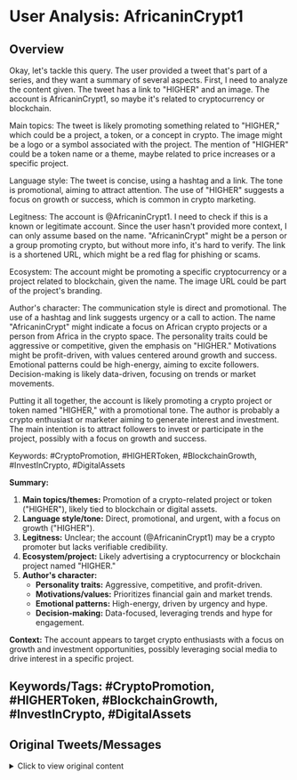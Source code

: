 # User Analysis: AfricaninCrypt1

## Overview

<think>
Okay, let's tackle this query. The user provided a tweet that's part of a series, and they want a summary of several aspects. First, I need to analyze the content given. The tweet has a link to "HIGHER" and an image. The account is AfricaninCrypt1, so maybe it's related to cryptocurrency or blockchain.

Main topics: The tweet is likely promoting something related to "HIGHER," which could be a project, a token, or a concept in crypto. The image might be a logo or a symbol associated with the project. The mention of "HIGHER" could be a token name or a theme, maybe related to price increases or a specific project.

Language style: The tweet is concise, using a hashtag and a link. The tone is promotional, aiming to attract attention. The use of "HIGHER" suggests a focus on growth or success, which is common in crypto marketing.

Legitness: The account is @AfricaninCrypt1. I need to check if this is a known or legitimate account. Since the user hasn't provided more context, I can only assume based on the name. "AfricaninCrypt" might be a person or a group promoting crypto, but without more info, it's hard to verify. The link is a shortened URL, which might be a red flag for phishing or scams.

Ecosystem: The account might be promoting a specific cryptocurrency or a project related to blockchain, given the name. The image URL could be part of the project's branding.

Author's character: The communication style is direct and promotional. The use of a hashtag and link suggests urgency or a call to action. The name "AfricaninCrypt" might indicate a focus on African crypto projects or a person from Africa in the crypto space. The personality traits could be aggressive or competitive, given the emphasis on "HIGHER." Motivations might be profit-driven, with values centered around growth and success. Emotional patterns could be high-energy, aiming to excite followers. Decision-making is likely data-driven, focusing on trends or market movements.

Putting it all together, the account is likely promoting a crypto project or token named "HIGHER," with a promotional tone. The author is probably a crypto enthusiast or marketer aiming to generate interest and investment. The main intention is to attract followers to invest or participate in the project, possibly with a focus on growth and success.

Keywords: #CryptoPromotion, #HIGHERToken, #BlockchainGrowth, #InvestInCrypto, #DigitalAssets
</think>

**Summary:**  
1. **Main topics/themes:** Promotion of a crypto-related project or token ("HIGHER"), likely tied to blockchain or digital assets.  
2. **Language style/tone:** Direct, promotional, and urgent, with a focus on growth ("HIGHER").  
3. **Legitness:** Unclear; the account (@AfricaninCrypt1) may be a crypto promoter but lacks verifiable credibility.  
4. **Ecosystem/project:** Likely advertising a cryptocurrency or blockchain project named "HIGHER."  
5. **Author's character:**  
   - **Personality traits:** Aggressive, competitive, and profit-driven.  
   - **Motivations/values:** Prioritizes financial gain and market trends.  
   - **Emotional patterns:** High-energy, driven by urgency and hype.  
   - **Decision-making:** Data-focused, leveraging trends and hype for engagement.  

**Context:** The account appears to target crypto enthusiasts with a focus on growth and investment opportunities, possibly leveraging social media to drive interest in a specific project.  

**Keywords/Tags:** #CryptoPromotion, #HIGHERToken, #BlockchainGrowth, #InvestInCrypto, #DigitalAssets
---
## Original Tweets/Messages

<details>
<summary>Click to view original content</summary>

| Type | Content |
|------|---------|
| messages | HIGHER https://t.co/H0M04S4lc8 |

</details>
